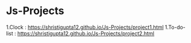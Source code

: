 # Js-Projects
1.Clock : https://shristigupta12.github.io/Js-Projects/project1.html
1.To-do-list : https://shristigupta12.github.io/Js-Projects/project2.html
